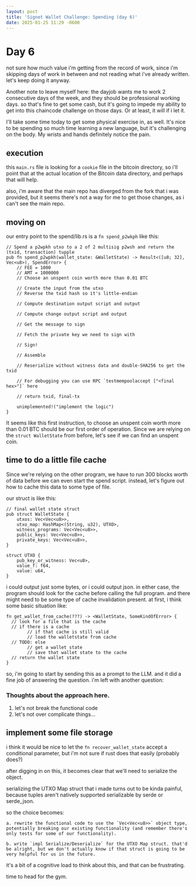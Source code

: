 ```yaml
---
layout: post
title: 'Signet Wallet Challenge: Spending (day 6)'
date: 2025-01-25 11:29 -0600
---
```


# Day 6

not sure how much value i'm getting from the record of work, since i'm skipping days of work in between and not reading what i've already written. let's keep doing it anyway.

Another note to leave myself here: the dayjob wants me to work 2 consecutive days of the week, and they should be professional working days. so that's fine to get some cash, but it's going to impede my ability to get into this chaincode challenge on those days. Or at least, it will if i let it.

I'll take some time today to get some physical exercise in, as well. It's nice to be spending so much time learning a new language, but it's challenging on the body. My wrists and hands definitely notice the pain.

## execution

this `main.rs` file is looking for a `cookie` file in the bitcoin directory, so i'll point that at the actual location of the Bitcoin data directory, and perhaps that will help.

also, i'm aware that the main repo has diverged from the fork that i was provided, but it seems there's not a way for me to get those changes, as i can't see the main repo.

## moving on

our entry point to the spend/lib.rs is a `fn spend_p2wkph` like this: 

```
// Spend a p2wpkh utxo to a 2 of 2 multisig p2wsh and return the (txid, transaction) tupple
pub fn spend_p2wpkh(wallet_state: &WalletState) -> Result<([u8; 32], Vec<u8>), SpendError> {
    // FEE = 1000
    // AMT = 1000000
    // Choose an unspent coin worth more than 0.01 BTC

    // Create the input from the utxo
    // Reverse the txid hash so it's little-endian

    // Compute destination output script and output

    // Compute change output script and output

    // Get the message to sign

    // Fetch the private key we need to sign with

    // Sign!

    // Assemble

    // Reserialize without witness data and double-SHA256 to get the txid

    // For debugging you can use RPC `testmempoolaccept ["<final hex>"]` here

    // return txid, final-tx

    unimplemented!("implement the logic")
}
```

It seems like this first instruction, to choose an unspent coin worth more than 0.01 BTC should be our first order of operation. Since we are relying on the `struct WalletState` from before, let's see if we can find an unspent coin.

## time to do a little file cache

Since we're relying on the other program, we have to run 300 blocks worth of data before we can even start the spend script. instead, let's figure out how to cache this data to some type of file.

our struct is like this: 

```
// final wallet state struct
pub struct WalletState {
    utxos: Vec<Vec<u8>>,
    utxo_map: HashMap<(String, u32), UTXO>,
    witness_programs: Vec<Vec<u8>>,
    public_keys: Vec<Vec<u8>>,
    private_keys: Vec<Vec<u8>>,
}

struct UTXO {
    pub_key_or_witness: Vec<u8>,
    value_f: f64,
    value: u64,
}
```

i could output just some bytes, or i could output json. in either case, the program should look for the cache before calling the full program. and there might need to be some type of cache invalidation present. at first, i think some basic situation like:

```
fn get_wallet_from_cache(???) -> <WalletState, SomeKindOfError> {
  // look for a file that is the cache
  // if there is a cache 
        // if that cache is still valid
        // load the walletstate from cache
  // TODO: else 
        // get a wallet state
        // save that wallet state to the cache
  // return the wallet state
}
```

so, i'm going to start by sending this as a prompt to the LLM. and it did a fine job of answering the question. i'm left with another question:

### Thoughts about the approach here.

1. let's not break the functional code
2. let's not over complicate things...


## implement some file storage

i think it would be nice to let the `fn recover_wallet_state` accept a conditional parameter, but i'm not sure if rust does that easily (probably does?)

after digging in on this, it becomes clear that we'll need to serialize the object.

serializing the UTXO Map struct that i made turns out to be kinda painful, because tuples aren't natively supported serializable by serde or serde_json.

so the choice becomes: 

    a. rewrite the functional code to use the `Vec<Vec<u8>>` object type, potentially breaking our existing functionality (and remember there's only tests for some of our functionality).
    
    b. write `impl Serialize/Deserialize` for the UTXO Map struct. that'd be alright, but we don't actually know if that struct is going to be very helpful for us in the future.
    
it's a bit of a cognitive load to think about this, and that can be frustrating.

time to head for the gym.



